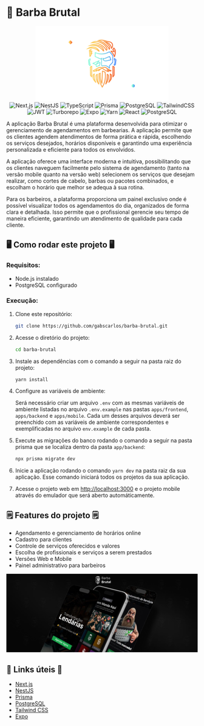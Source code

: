# 🧔 Barba Brutal

<div align="center">
<img src="https://github.com/gabscarlos/barba-brutal/raw/main/.gitassets/capa.png" width="350" />

<div data-badges>
    <img src="https://img.shields.io/badge/next.js-%23000000.svg?style=for-the-badge&logo=nextdotjs&logoColor=white" alt="Next.js" />
    <img src="https://img.shields.io/badge/nestjs-%23E0234E.svg?style=for-the-badge&logo=nestjs&logoColor=white" alt="NestJS" />
    <img src="https://img.shields.io/badge/typescript-%23007ACC.svg?style=for-the-badge&logo=typescript&logoColor=white" alt="TypeScript" />
    <img src="https://img.shields.io/badge/prisma-%232D3748.svg?style=for-the-badge&logo=prisma&logoColor=white" alt="Prisma" />
    <img src="https://img.shields.io/badge/postgresql-%23316192.svg?style=for-the-badge&logo=postgresql&logoColor=white" alt="PostgreSQL" />
    <img src="https://img.shields.io/badge/tailwindcss-%2338B2AC.svg?style=for-the-badge&logo=tailwind-css&logoColor=white" alt="TailwindCSS" />
    <img src="https://img.shields.io/badge/jwt-%23323330.svg?style=for-the-badge&logo=json-web-tokens&logoColor=pink" alt="JWT" />
   <img src="https://img.shields.io/badge/turborepo-%23000000.svg?style=for-the-badge&logo=turborepo&logoColor=white" alt="Turborepo" />
   <img src="https://img.shields.io/badge/expo-%23000000.svg?style=for-the-badge&logo=expo&logoColor=white" alt="Expo" />
   <img src="https://img.shields.io/badge/yarn-%232C8EBB.svg?style=for-the-badge&logo=yarn&logoColor=white" alt="Yarn" />
   <img src="https://img.shields.io/badge/react-%2320232a.svg?style=for-the-badge&logo=react&logoColor=%2361DAFB" alt="React" />
   <img src="https://img.shields.io/badge/postgresql-%23316192.svg?style=for-the-badge&logo=postgresql&logoColor=white" alt="PostgreSQL" />
</div>
</div>

A aplicação Barba Brutal é uma plataforma desenvolvida para otimizar o gerenciamento de agendamentos em barbearias. A aplicação permite que os clientes agendem atendimentos de forma prática e rápida, escolhendo os serviços desejados, horários disponíveis e garantindo uma experiência personalizada e eficiente para todos os envolvidos.

A aplicação oferece uma interface moderna e intuitiva, possibilitando que os clientes naveguem facilmente pelo sistema de agendamento (tanto na versão mobile quanto na versão web) selecionem os serviços que desejam realizar, como cortes de cabelo, barbas ou pacotes combinados, e escolham o horário que melhor se adequa à sua rotina.

Para os barbeiros, a plataforma proporciona um painel exclusivo onde é possível visualizar todos os agendamentos do dia, organizados de forma clara e detalhada. Isso permite que o profissional gerencie seu tempo de maneira eficiente, garantindo um atendimento de qualidade para cada cliente.

## 🖥️ Como rodar este projeto 🖥️

### Requisitos:

- Node.js instalado
- PostgreSQL configurado

### Execução:

1. Clone este repositório:

   ```sh
   git clone https://github.com/gabscarlos/barba-brutal.git
   ```

2. Acesse o diretório do projeto:

   ```sh
   cd barba-brutal
   ```

3. Instale as dependências com o comando a seguir na pasta raiz do projeto:

   ```sh
   yarn install
   ```

4. Configure as variáveis de ambiente:

   Será necessário criar um arquivo `.env` com as mesmas variáveis de ambiente listadas no arquivo `.env.example` nas pastas `apps/frontend`, `apps/backend` e `apps/mobile`. Cada um desses arquivos deverá ser preenchido com as variáveis de ambiente correspondentes e exemplificadas no arquivo `env.example` de cada pasta.

5. Execute as migrações do banco rodando o comando a seguir na pasta prisma que se localiza dentro da pasta `app/backend`:

   ```sh
   npx prisma migrate dev
   ```

6. Inicie a aplicação rodando o comando `yarn dev` na pasta raiz da sua aplicação. Esse comando iniciará todos os projetos da sua aplicação.

7. Acesse o projeto web em [http://localhost:3000](http://localhost:3000) e o projeto mobile através do emulador que será aberto automáticamente.

## 🗒️ Features do projeto 🗒️

- Agendamento e gerenciamento de horários online
- Cadastro para clientes
- Controle de serviços oferecidos e valores
- Escolha de profissionais e serviços a serem prestados
- Versões Web e Mobile
- Painel administrativo para barbeiros

![](https://github.com/gabscarlos/barba-brutal/raw/main/.gitassets/2.jpg)

## 💎 Links úteis 💎

- [Next.js](https://nextjs.org/docs)
- [NestJS](https://docs.nestjs.com/)
- [Prisma](https://www.prisma.io/docs)
- [PostgreSQL](https://www.postgresql.org/docs/)
- [Tailwind CSS](https://tailwindcss.com/docs)
- [Expo](https://expo.dev)